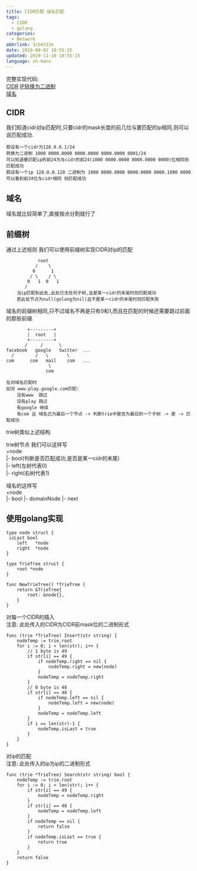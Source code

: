 ```yaml
---
title: CIDR匹配 域名匹配
tags:
  - CIDR
  - golang
categories:
  - Network
abbrlink: 3cb4313e
date: 2019-08-02 18:55:15
updated: 2019-11-10 18:55:15
language: zh-Hans
---
```


完整实现代码:  
[CIDR](https://github.com/Asutorufa/SsrMicroClient/blob/master/net/cidrmatch/trie/trie.go)  [IP转换为二进制](https://github.com/Asutorufa/SsrMicroClient/blob/master/net/cidrmatch/cidrmatch.go)  
[域名](https://github.com/Asutorufa/SsrMicroClient/blob/master/net/domainmatch/domainmatcher.go)  

## CIDR

我们知道cidr对ip匹配时,只要cidr的mask长度的前几位与要匹配的ip相同,则可以说匹配成功.  

```shell
假设有一个cidr为128.0.0.1/24
转换为二进制 1000 0000.0000 0000.0000 0000.0000 0001/24
可以知道要匹配ip的前24为与cidr的前24(1000 0000.0000 0000.0000 0000)位相同则匹配成功
假设有一个ip 128.0.0.128 二进制为 1000 0000.0000 0000.0000 0000.1000 0000
可以看到前24位与cidr相同 则匹配成功
```

## 域名

域名就比较简单了,直接按点分割就行了

## 前缀树

通过上述规则 我们可以使用前缀树实现CIDR对ip的匹配 

```shell
            root
           /    \
          0      1
         / \    / \
        0   1  0   1
       /
    当ip匹配到此处,此处已无任何子树,且是某一cidr的末尾时则匹配成功
    若此处节点为null(golang为nil)且不是某一cidr的末尾时则匹配失败
```
  
域名的前缀树相同,只不过域名不再是只有0和1,而且在匹配的时候还需要跳过前面的那些前缀.

```shell
        +---------+
        |  root   |
        +---------+
       /     /      \
facebook   google   twitter  ...
  /        /   \       \
com      com   mail    com   ...
                \
               com
               
在对域名匹配时
如对 www.play.google.com匹配:
    没有www  跳过
    没有play 跳过
    有google 继续
    有com 且 域名已为最后一个节点 -> 判断trie中是否为最后的一个子树 -> 是 -> 匹配成功
```

trie树类似上述结构

trie树节点 我们可以这样写<!--more-->  
+node  
|- bool(判断是否匹配成功,是否是某一cidr的末尾)  
|- left(左树代表0)  
|- right(右树代表1)  

域名的这样写  
+node  
|- bool
|- domainNode
|- next

## 使用golang实现

```golang
type node struct {
 isLast bool
    left   *node
    right  *node
}

type TrieTree struct {
    root *node
}

func NewTrieTree() *TrieTree {
	return &TrieTree{
		root: &node{},
	}
}
```

对每一个CIDR的插入  
注意: 此处传入的CIDR为CIDR前mask位的二进制形式

```golang
func (trie *TrieTree) Insert(str string) {
	nodeTemp := trie.root
	for i := 0; i < len(str); i++ {
		// 1 byte is 49
		if str[i] == 49 {
			if nodeTemp.right == nil {
				nodeTemp.right = new(node)
			}
			nodeTemp = nodeTemp.right
		}
		// 0 byte is 48
		if str[i] == 48 {
			if nodeTemp.left == nil {
				nodeTemp.left = new(node)
			}
			nodeTemp = nodeTemp.left
		}
		if i == len(str)-1 {
			nodeTemp.isLast = true
		}
	}
}
```

对ip的匹配  
注意: 此处传入的ip为ip的二进制形式

```golang
func (trie *TrieTree) Search(str string) bool {
	nodeTemp := trie.root
	for i := 0; i < len(str); i++ {
		if str[i] == 49 {
			nodeTemp = nodeTemp.right
		}
		if str[i] == 48 {
			nodeTemp = nodeTemp.left
		}
		if nodeTemp == nil {
			return false
		}
		if nodeTemp.isLast == true {
			return true
		}
	}
	return false
}
```
